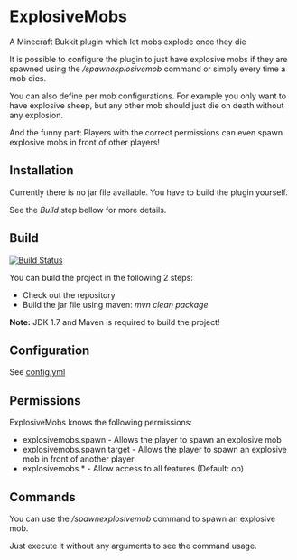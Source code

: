 # ExplosiveMobs

A Minecraft Bukkit plugin which let mobs explode once they die

It is possible to configure the plugin to just have explosive mobs if they are spawned using the */spawnexplosivemob* command or simply every time a mob dies.

You can also define per mob configurations. For example you only want to have explosive sheep, but any other mob should just die on death without any explosion.

And the funny part: Players with the correct permissions can even spawn explosive mobs in front of other players!


## Installation

Currently there is no jar file available. You have to build the plugin yourself.

See the *Build* step bellow for more details.


## Build

[![Build Status](https://travis-ci.org/Programie/ExplosiveMobs.png?branch=master)](https://travis-ci.org/Programie/ExplosiveMobs)

You can build the project in the following 2 steps:

 * Check out the repository
 * Build the jar file using maven: *mvn clean package*

**Note:** JDK 1.7 and Maven is required to build the project!


## Configuration

See [config.yml](src/main/resources/config.yml)


## Permissions

ExplosiveMobs knows the following permissions:

  * explosivemobs.spawn - Allows the player to spawn an explosive mob
  * explosivemobs.spawn.target - Allows the player to spawn an explosive mob in front of another player
  * explosivemobs.* - Allow access to all features (Default: op)


## Commands

You can use the */spawnexplosivemob* command to spawn an explosive mob.

Just execute it without any arguments to see the command usage.
